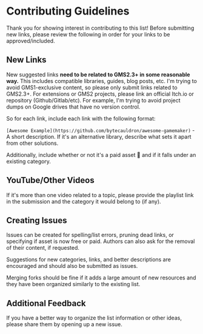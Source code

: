 # Contributing Guidelines

Thank you for showing interest in contributing to this list! Before submitting new links, please review the following in order for your links to be approved/included.

## New Links

New suggested links **need to be related to GMS2.3+ in some reasonable way.** This includes compatible libraries, guides, blog posts, etc.
I'm trying to avoid GMS1-exclusive content, so please only submit links related to GMS2.3+.
For extensions or GMS2 projects, please link an official Itch.io or repository (Github/Gitlab/etc).
For example, I'm trying to avoid project dumps on Google drives that have no version control.

So for each link, include each link with the following format:

`[Awesome Example](https://github.com/bytecauldron/awesome-gamemaker)` - A short description. If it's an alternative library, describe what sets it apart from other solutions.

Additionally, include whether or not it's a paid asset 💸 and if it falls under an existing category.

## YouTube/Other Videos

If it's more than one video related to a topic, please provide the playlist link in the submission and the category it would belong to (if any).

## Creating Issues

Issues can be created for spelling/list errors, pruning dead links, or specifying if asset is now free or paid.
Authors can also ask for the removal of their content, if requested.

Suggestions for new categories, links, and better descriptions are encouraged and should also be submitted as issues.

Merging forks should be fine if it adds a large amount of new resources and they have been organized similarly to the existing list.

## Additional Feedback

If you have a better way to organize the list information or other ideas, please share them by opening up a new issue.
